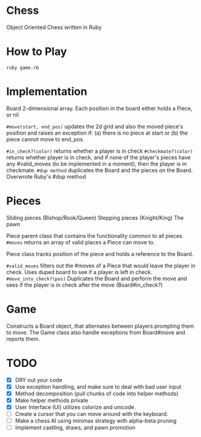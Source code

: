 # Chess
Object Oriented Chess written in Ruby

# How to Play
``` ruby game.rb ``` 

# Implementation

Board
2-dimensional array. Each position in the board either holds a Piece, or nil

``` #move(start, end_pos) ``` updates the 2d grid and also the moved piece's position and raises an exception if: (a) there is no piece at start or (b) the piece cannot move to end_pos.

``` #in_check?(color) ``` returns whether a player is in check
``` #checkmate?(color) ``` returns whether player is in check, and if none of the player's pieces have any #valid_moves (to be implemented in a moment), then the player is in checkmate.
``` #dup method ``` duplicates the Board and the pieces on the Board. Overwrote Ruby's #dup method

# Pieces

Sliding pieces (Bishop/Rook/Queen)
Stepping pieces (Knight/King)
The pawn

Piece parent class that contains the functionality common to all pieces.
``` #moves ``` returns an array of  valid places a Piece can move to.

Piece class tracks position of the piece and holds a reference to the Board.

``` #valid_moves ``` filters out the #moves of a Piece that would leave the player in check. Uses duped board to see if a player is left in check.
``` #move_into_check?(pos) ``` Duplicates the Board and perform the move and sees if the player is in check after the move (Board#in_check?)

# Game

Constructs a Board object, that alternates between players prompting them to move. The Game class also handle exceptions from Board#move and reports them.

# TODO
- [X] DRY out your code
- [X] Use exception handling, and make sure to deal with bad user input
- [X] Method decomposition (pull chunks of code into helper methods)
- [X] Make helper methods private
- [X] User Interface (UI) utilizes colorize and unicode.
- [ ] Create a cursor that you can move around with the keyboard.
- [ ] Make a chess AI using minimax strategy with alpha-beta pruning
- [ ] Implement castling, draws, and pawn promotion
